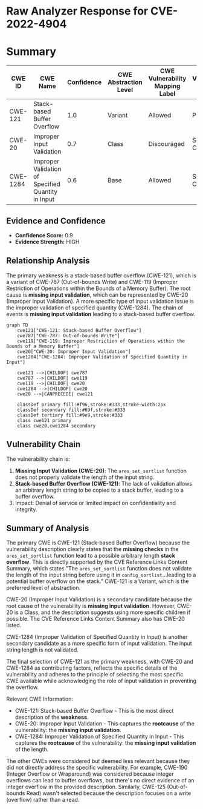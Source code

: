 # Raw Analyzer Response for CVE-2022-4904

# Summary
| CWE ID | CWE Name | Confidence | CWE Abstraction Level | CWE Vulnerability Mapping Label | CWE-Vulnerability Mapping Notes |
|---|---|---|---|---|---|
| CWE-121 | Stack-based Buffer Overflow | 1.0 | Variant | Allowed | Primary CWE |
| CWE-20 | Improper Input Validation | 0.7 | Class | Discouraged | Secondary Candidate |
| CWE-1284 | Improper Validation of Specified Quantity in Input | 0.6 | Base | Allowed | Secondary Candidate |

## Evidence and Confidence

*   **Confidence Score:** 0.9
*   **Evidence Strength:** HIGH

## Relationship Analysis
The primary weakness is a stack-based buffer overflow (CWE-121), which is a variant of CWE-787 (Out-of-bounds Write) and CWE-119 (Improper Restriction of Operations within the Bounds of a Memory Buffer). The root cause is **missing input validation**, which can be represented by CWE-20 (Improper Input Validation). A more specific type of input validation issue is the improper validation of specified quantity (CWE-1284). The chain of events is **missing input validation** leading to a stack-based buffer overflow.

```mermaid
graph TD
    cwe121["CWE-121: Stack-based Buffer Overflow"]
    cwe787["CWE-787: Out-of-bounds Write"]
    cwe119["CWE-119: Improper Restriction of Operations within the Bounds of a Memory Buffer"]
    cwe20["CWE-20: Improper Input Validation"]
    cwe1284["CWE-1284: Improper Validation of Specified Quantity in Input"]

    cwe121 -->|CHILDOF| cwe787
    cwe787 -->|CHILDOF| cwe119
    cwe119 -->|CHILDOF| cwe20
    cwe1284 -->|CHILDOF| cwe20
    cwe20 -->|CANPRECEDE| cwe121

    classDef primary fill:#f96,stroke:#333,stroke-width:2px
    classDef secondary fill:#69f,stroke:#333
    classDef tertiary fill:#9e9,stroke:#333
    class cwe121 primary
    class cwe20,cwe1284 secondary
```

## Vulnerability Chain
The vulnerability chain is:
1.  **Missing Input Validation (CWE-20)**: The `ares_set_sortlist` function does not properly validate the length of the input string.
2.  **Stack-based Buffer Overflow (CWE-121)**: The lack of validation allows an arbitrary length string to be copied to a stack buffer, leading to a buffer overflow.
3.  Impact: Denial of service or limited impact on confidentiality and integrity.

## Summary of Analysis
The primary CWE is CWE-121 (Stack-based Buffer Overflow) because the vulnerability description clearly states that the **missing checks** in the `ares_set_sortlist` function lead to a possible arbitrary length **stack overflow**. This is directly supported by the CVE Reference Links Content Summary, which states "The `ares_set_sortlist` function does not validate the length of the input string before using it in `config_sortlist`...leading to a potential buffer overflow on the stack." CWE-121 is a Variant, which is the preferred level of abstraction.

CWE-20 (Improper Input Validation) is a secondary candidate because the root cause of the vulnerability is **missing input validation**. However, CWE-20 is a Class, and the description suggests using more specific children if possible. The CVE Reference Links Content Summary also has CWE-20 listed.

CWE-1284 (Improper Validation of Specified Quantity in Input) is another secondary candidate as a more specific form of input validation. The input string length is not validated.

The final selection of CWE-121 as the primary weakness, with CWE-20 and CWE-1284 as contributing factors, reflects the specific details of the vulnerability and adheres to the principle of selecting the most specific CWE available while acknowledging the role of input validation in preventing the overflow.

Relevant CWE Information:
- CWE-121: Stack-based Buffer Overflow - This is the most direct description of the **weakness**.
- CWE-20: Improper Input Validation - This captures the **rootcause** of the vulnerability: the **missing input validation**.
- CWE-1284: Improper Validation of Specified Quantity in Input - This captures the **rootcause** of the vulnerability: the **missing input validation** of the length.

The other CWEs were considered but deemed less relevant because they did not directly address the specific vulnerability. For example, CWE-190 (Integer Overflow or Wraparound) was considered because integer overflows can lead to buffer overflows, but there's no direct evidence of an integer overflow in the provided description. Similarly, CWE-125 (Out-of-bounds Read) wasn't selected because the description focuses on a write (overflow) rather than a read.